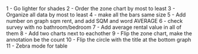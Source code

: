 1 - Go lighter for shades
2 - Order the zone chart by most to least
3 - Organize all data by most to least
4 - make all the bars same size
5 - Add number on graph sqm rent, and add SQM and word AVERAGE
6 - check survey with no bathroom/bedroom
7 - Add average rental value in all of them
8 - Add two charts next to eachother
9 - Flip the zone chart, make the annotation be the count
10 - Flip the circle with the title at the bottom graph
11 - Zebra mode for table
